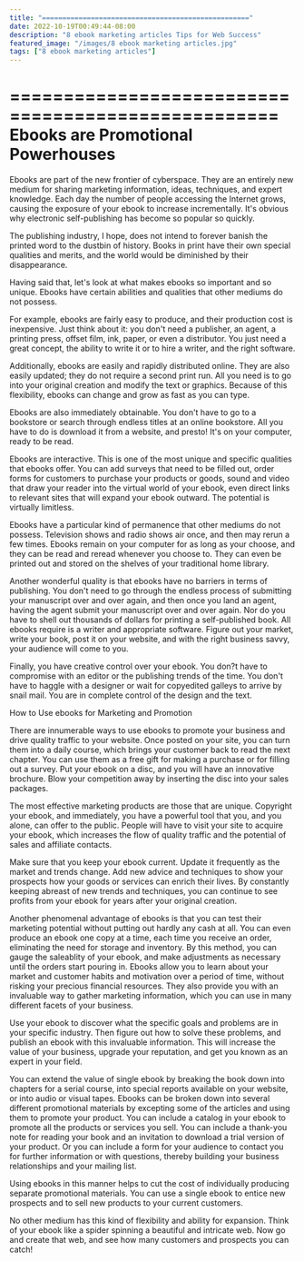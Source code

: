 ```yaml
---
title: "==================================================="
date: 2022-10-19T00:49:44-08:00
description: "8 ebook marketing articles Tips for Web Success"
featured_image: "/images/8 ebook marketing articles.jpg"
tags: ["8 ebook marketing articles"]
---
```


===================================================
Ebooks are Promotional Powerhouses
===================================================

Ebooks are part of the new frontier of cyberspace.
They are an entirely new medium for sharing marketing
information, ideas, techniques, and expert knowledge.
Each day the number of people accessing the Internet
grows, causing the exposure of your ebook to increase
incrementally. It's obvious why electronic
self-publishing has become so popular so quickly.

The publishing industry, I hope, does not intend to
forever banish the printed word to the dustbin of
history. Books in print have their own special
qualities and merits, and the world would be
diminished by their disappearance.

Having said that, let's look at what makes ebooks so
important and so unique. Ebooks have certain abilities
and qualities that other mediums do not possess.

For example, ebooks are fairly easy to produce, and
their production cost is inexpensive. Just think about
it: you don't need a publisher, an agent, a printing
press, offset film, ink, paper, or even a distributor.
You just need a great concept, the ability to write it
or to hire a writer, and the right software.

Additionally, ebooks are easily and rapidly
distributed online. They are also easily updated; they
do not require a second print run. All you need is to
go into your original creation and modify the text or
graphics. Because of this flexibility, ebooks can
change and grow as fast as you can type.

Ebooks are also immediately obtainable. You don't have
to go to a bookstore or search through endless titles
at an online bookstore. All you have to do is download
it from a website, and presto! It's on your computer,
ready to be read.

Ebooks are interactive. This is one of the most unique
and specific qualities that ebooks offer. You can add
surveys that need to be filled out, order forms for
customers to purchase your products or goods, sound
and video that draw your reader into the virtual world
of your ebook, even direct links to relevant sites
that will expand your ebook outward. The potential is
virtually limitless.

Ebooks have a particular kind of permanence that other
mediums do not possess. Television shows and radio
shows air once, and then may rerun a few times. Ebooks
remain on your computer for as long as your choose,
and they can be read and reread whenever you choose
to. They can even be printed out and stored on the
shelves of your traditional home library.

Another wonderful quality is that ebooks have no
barriers in terms of publishing. You don't need to go
through the endless process of submitting your
manuscript over and over again, and then once you land
an agent, having the agent submit your manuscript over
and over again. Nor do you have to shell out thousands
of dollars for printing a self-published book. All
ebooks require is a writer and appropriate software.
Figure out your market, write your book, post it on
your website, and with the right business savvy, your
audience will come to you.

Finally, you have creative control over your ebook.
You don?t have to compromise with an editor or the
publishing trends of the time. You don't have to
haggle with a designer or wait for copyedited galleys
to arrive by snail mail. You are in complete control
of the design and the text.

How to Use ebooks for Marketing and Promotion

There are innumerable ways to use ebooks to promote
your business and drive quality traffic to your
website. Once posted on your site, you can turn them
into a daily course, which brings your customer back
to read the next chapter. You can use them as a free
gift for making a purchase or for filling out a
survey. Put your ebook on a disc, and you will have an
innovative brochure. Blow your competition away by
inserting the disc into your sales packages.

The most effective marketing products are those that
are unique. Copyright your ebook, and immediately, you
have a powerful tool that you, and you alone, can
offer to the public. People will have to visit your
site to acquire your ebook, which increases the flow
of quality traffic and the potential of sales and
affiliate contacts.

Make sure that you keep your ebook current. Update it
frequently as the market and trends change. Add new
advice and techniques to show your prospects how your
goods or services can enrich their lives. By
constantly keeping abreast of new trends and
techniques, you can continue to see profits from your
ebook for years after your original creation.

Another phenomenal advantage of ebooks is that you can
test their marketing potential without putting out
hardly any cash at all. You can even produce an ebook
one copy at a time, each time you receive an order,
eliminating the need for storage and inventory. By
this method, you can gauge the saleablity of your
ebook, and make adjustments as necessary until the
orders start pouring in. Ebooks allow you to learn
about your market and customer habits and motivation
over a period of time, without risking your precious
financial resources. They also provide you with an
invaluable way to gather marketing information, which
you can use in many different facets of your business.

Use your ebook to discover what the specific goals and
problems are in your specific industry. Then figure
out how to solve these problems, and publish an ebook
with this invaluable information. This will increase
the value of your business, upgrade your reputation,
and get you known as an expert in your field.

You can extend the value of single ebook by breaking
the book down into chapters for a serial course, into
special reports available on your website, or into
audio or visual tapes. Ebooks can be broken down into
several different promotional materials by excepting
some of the articles and using them to promote your
product. You can include a catalog in your ebook to
promote all the products or services you sell. You can
include a thank-you note for reading your book and an
invitation to download a trial version of your
product. Or you can include a form for your audience
to contact you for further information or with
questions, thereby building your business
relationships and your mailing list.

Using ebooks in this manner helps to cut the cost of
individually producing separate promotional materials.
You can use a single ebook to entice new prospects and
to sell new products to your current customers.

No other medium has this kind of flexibility and
ability for expansion. Think of your ebook like a
spider spinning a beautiful and intricate web. Now go
and create that web, and see how many customers and
prospects you can catch!
